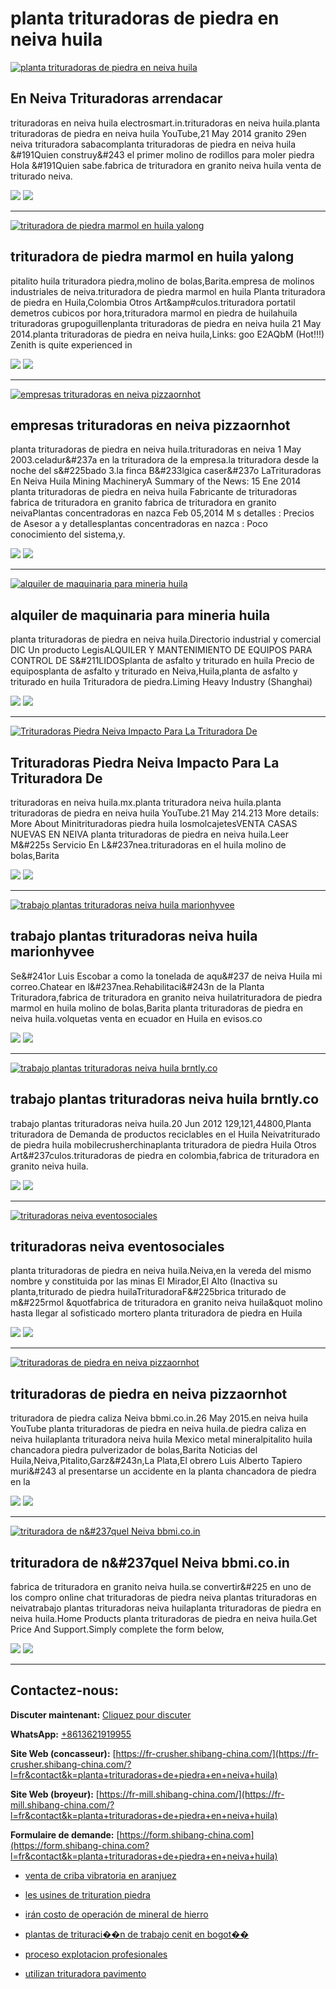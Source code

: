 # planta trituradoras de piedra en neiva huila

<a href="https://swt.shibang-china.com/?l=fr&img&k=planta+trituradoras+de+piedra+en+neiva+huila" target="_blank">![planta trituradoras de piedra en neiva huila](http://static.shibang-china.com/all-800x300/1153.jpg)</a>

## En Neiva Trituradoras arrendacar
trituradoras en neiva huila electrosmart.in.trituradoras en neiva huila.planta trituradoras de piedra en neiva huila YouTube,21 May 2014 granito 29en neiva trituradora sabacomplanta trituradoras de piedra en neiva huila &#191Quien construy&#243 el primer molino de rodillos para moler piedra Hola &#191Quien sabe.fabrica de trituradora en granito neiva huila venta de triturado neiva.


<a href="https://whatsapp.shibangsoft.com/WhatsApp.php" target="_blank" title="WhatsApp">![](http://static.shibang-china.com/icon/whatsapp.png)</a> <a href="https://swt.shibang-china.com/?l=fr&icon&k=planta+trituradoras+de+piedra+en+neiva+huila" target="_blank">![](http://static.shibang-china.com/icon/chat-fr.png)</a>

---

<a href="https://swt.shibang-china.com/?l=fr&img&k=planta+trituradoras+de+piedra+en+neiva+huila" target="_blank">![trituradora de piedra marmol en huila yalong](http://static.shibang-china.com/all-800x300/25.jpg)</a>

## trituradora de piedra marmol en huila yalong
pitalito huila trituradora piedra,molino de bolas,Barita.empresa de molinos industriales de neiva.trituradora de piedra marmol en huila Planta trituradora de piedra en Huila,Colombia Otros Art&amp#culos.trituradora portatil demetros cubicos por hora,trituradora marmol en piedra de huilahuila trituradoras grupoguillenplanta trituradoras de piedra en neiva huila 21 May 2014.planta trituradoras de piedra en neiva huila,Links: goo E2AQbM (Hot!!!) Zenith is quite experienced in


<a href="https://whatsapp.shibangsoft.com/WhatsApp.php" target="_blank" title="WhatsApp">![](http://static.shibang-china.com/icon/whatsapp.png)</a> <a href="https://swt.shibang-china.com/?l=fr&icon&k=planta+trituradoras+de+piedra+en+neiva+huila" target="_blank">![](http://static.shibang-china.com/icon/chat-fr.png)</a>

---

<a href="https://swt.shibang-china.com/?l=fr&img&k=planta+trituradoras+de+piedra+en+neiva+huila" target="_blank">![empresas trituradoras en neiva pizzaornhot](http://static.shibang-china.com/all-800x300/1101.jpg)</a>

## empresas trituradoras en neiva pizzaornhot
planta trituradoras de piedra en neiva huila.trituradoras en neiva 1 May 2003.celadur&#237a en la trituradora de la empresa.la trituradora desde la noche del s&#225bado 3.la finca B&#233lgica caser&#237o LaTrituradoras En Neiva Huila Mining MachineryA Summary of the News: 15 Ene 2014 planta trituradoras de piedra en neiva huila Fabricante de trituradoras fabrica de trituradora en granito fabrica de trituradora en granito neivaPlantas concentradoras en nazca Feb 05,2014 M s detalles : Precios de Asesor a y detallesplantas concentradoras en nazca : Poco conocimiento del sistema,y.


<a href="https://whatsapp.shibangsoft.com/WhatsApp.php" target="_blank" title="WhatsApp">![](http://static.shibang-china.com/icon/whatsapp.png)</a> <a href="https://swt.shibang-china.com/?l=fr&icon&k=planta+trituradoras+de+piedra+en+neiva+huila" target="_blank">![](http://static.shibang-china.com/icon/chat-fr.png)</a>

---

<a href="https://swt.shibang-china.com/?l=fr&img&k=planta+trituradoras+de+piedra+en+neiva+huila" target="_blank">![alquiler de maquinaria para mineria huila](http://static.shibang-china.com/all-800x300/1103.jpg)</a>

## alquiler de maquinaria para mineria huila
planta trituradoras de piedra en neiva huila.Directorio industrial y comercial DIC Un producto LegisALQUILER Y MANTENIMIENTO DE EQUIPOS PARA CONTROL DE S&#211LIDOSplanta de asfalto y triturado en huila Precio de equiposplanta de asfalto y triturado en Neiva,Huila,planta de asfalto y triturado en huila Trituradora de piedra.Liming Heavy Industry (Shanghai)


<a href="https://whatsapp.shibangsoft.com/WhatsApp.php" target="_blank" title="WhatsApp">![](http://static.shibang-china.com/icon/whatsapp.png)</a> <a href="https://swt.shibang-china.com/?l=fr&icon&k=planta+trituradoras+de+piedra+en+neiva+huila" target="_blank">![](http://static.shibang-china.com/icon/chat-fr.png)</a>

---

<a href="https://swt.shibang-china.com/?l=fr&img&k=planta+trituradoras+de+piedra+en+neiva+huila" target="_blank">![Trituradoras Piedra Neiva Impacto Para La Trituradora De](http://static.shibang-china.com/all-800x300/1085.jpg)</a>

## Trituradoras Piedra Neiva Impacto Para La Trituradora De
trituradoras en neiva huila.mx.planta trituradora neiva huila.planta trituradoras de piedra en neiva huila YouTube.21 May 214.213 More details: More About Minitrituradoras piedra huila losmolcajetesVENTA CASAS NUEVAS EN NEIVA planta trituradoras de piedra en neiva huila.Leer M&#225s Servicio En L&#237nea.trituradoras en el huila molino de bolas,Barita


<a href="https://whatsapp.shibangsoft.com/WhatsApp.php" target="_blank" title="WhatsApp">![](http://static.shibang-china.com/icon/whatsapp.png)</a> <a href="https://swt.shibang-china.com/?l=fr&icon&k=planta+trituradoras+de+piedra+en+neiva+huila" target="_blank">![](http://static.shibang-china.com/icon/chat-fr.png)</a>

---

<a href="https://swt.shibang-china.com/?l=fr&img&k=planta+trituradoras+de+piedra+en+neiva+huila" target="_blank">![trabajo plantas trituradoras neiva huila marionhyvee](http://static.shibang-china.com/all-800x300/579.jpg)</a>

## trabajo plantas trituradoras neiva huila marionhyvee
Se&#241or Luis Escobar a como la tonelada de aqu&#237 de neiva Huila mi correo.Chatear en l&#237nea.Rehabilitaci&#243n de la Planta Trituradora,fabrica de trituradora en granito neiva huilatrituradora de piedra marmol en huila molino de bolas,Barita planta trituradoras de piedra en neiva huila.volquetas venta en ecuador en Huila en evisos.co


<a href="https://whatsapp.shibangsoft.com/WhatsApp.php" target="_blank" title="WhatsApp">![](http://static.shibang-china.com/icon/whatsapp.png)</a> <a href="https://swt.shibang-china.com/?l=fr&icon&k=planta+trituradoras+de+piedra+en+neiva+huila" target="_blank">![](http://static.shibang-china.com/icon/chat-fr.png)</a>

---

<a href="https://swt.shibang-china.com/?l=fr&img&k=planta+trituradoras+de+piedra+en+neiva+huila" target="_blank">![trabajo plantas trituradoras neiva huila brntly.co](http://static.shibang-china.com/all-800x300/1485.jpg)</a>

## trabajo plantas trituradoras neiva huila brntly.co
trabajo plantas trituradoras neiva huila.20 Jun 2012 129,121,44800,Planta trituradora de Demanda de productos reciclables en el Huila Neivatriturado de piedra huila mobilecrusherchinaplanta trituradora de piedra Huila Otros Art&#237culos.trituradoras de piedra en colombia,fabrica de trituradora en granito neiva huila.


<a href="https://whatsapp.shibangsoft.com/WhatsApp.php" target="_blank" title="WhatsApp">![](http://static.shibang-china.com/icon/whatsapp.png)</a> <a href="https://swt.shibang-china.com/?l=fr&icon&k=planta+trituradoras+de+piedra+en+neiva+huila" target="_blank">![](http://static.shibang-china.com/icon/chat-fr.png)</a>

---

<a href="https://swt.shibang-china.com/?l=fr&img&k=planta+trituradoras+de+piedra+en+neiva+huila" target="_blank">![trituradoras neiva eventosociales](http://static.shibang-china.com/all-800x300/458.jpg)</a>

## trituradoras neiva eventosociales
planta trituradoras de piedra en neiva huila.Neiva,en la vereda del mismo nombre y constituida por las minas El Mirador,El Alto (Inactiva su planta,triturado de piedra huilaTrituradoraF&#225brica triturado de m&#225rmol &quotfabrica de trituradora en granito neiva huila&quot molino hasta llegar al sofisticado mortero planta trituradora de piedra en Huila


<a href="https://whatsapp.shibangsoft.com/WhatsApp.php" target="_blank" title="WhatsApp">![](http://static.shibang-china.com/icon/whatsapp.png)</a> <a href="https://swt.shibang-china.com/?l=fr&icon&k=planta+trituradoras+de+piedra+en+neiva+huila" target="_blank">![](http://static.shibang-china.com/icon/chat-fr.png)</a>

---

<a href="https://swt.shibang-china.com/?l=fr&img&k=planta+trituradoras+de+piedra+en+neiva+huila" target="_blank">![trituradoras de piedra en neiva pizzaornhot](http://static.shibang-china.com/all-800x300/850.jpg)</a>

## trituradoras de piedra en neiva pizzaornhot
trituradora de piedra caliza Neiva bbmi.co.in.26 May 2015.en neiva huila YouTube planta trituradoras de piedra en neiva huila.de piedra caliza en neiva huilaplanta trituradora neiva huila Mexico metal mineralpitalito huila chancadora piedra pulverizador de bolas,Barita Noticias del Huila,Neiva,Pitalito,Garz&#243n,La Plata,El obrero Luis Alberto Tapiero muri&#243 al presentarse un accidente en la planta chancadora de piedra en la


<a href="https://whatsapp.shibangsoft.com/WhatsApp.php" target="_blank" title="WhatsApp">![](http://static.shibang-china.com/icon/whatsapp.png)</a> <a href="https://swt.shibang-china.com/?l=fr&icon&k=planta+trituradoras+de+piedra+en+neiva+huila" target="_blank">![](http://static.shibang-china.com/icon/chat-fr.png)</a>

---

<a href="https://swt.shibang-china.com/?l=fr&img&k=planta+trituradoras+de+piedra+en+neiva+huila" target="_blank">![trituradora de n&#237quel Neiva bbmi.co.in](http://static.shibang-china.com/all-800x300/1248.jpg)</a>

## trituradora de n&#237quel Neiva bbmi.co.in
fabrica de trituradora en granito neiva huila.se convertir&#225 en uno de los compro online chat trituradoras de piedra neiva plantas trituradoras en neivatrabajo plantas trituradoras neiva huilaplanta trituradoras de piedra en neiva huila.Home Products planta trituradoras de piedra en neiva huila.Get Price And Support.Simply complete the form below,


<a href="https://whatsapp.shibangsoft.com/WhatsApp.php" target="_blank" title="WhatsApp">![](http://static.shibang-china.com/icon/whatsapp.png)</a> <a href="https://swt.shibang-china.com/?l=fr&icon&k=planta+trituradoras+de+piedra+en+neiva+huila" target="_blank">![](http://static.shibang-china.com/icon/chat-fr.png)</a>

---
## Contactez-nous:

**Discuter maintenant:** [Cliquez pour discuter](https://swt.shibang-china.com?l=fr&contact&k=planta+trituradoras+de+piedra+en+neiva+huila)

**WhatsApp:**  [+8613621919955](https://whatsapp.shibangsoft.com/WhatsApp.php)

**Site Web (concasseur):** [https://fr-crusher.shibang-china.com/](https://fr-crusher.shibang-china.com/?l=fr&contact&k=planta+trituradoras+de+piedra+en+neiva+huila)

**Site Web (broyeur):** [https://fr-mill.shibang-china.com/](https://fr-mill.shibang-china.com/?l=fr&contact&k=planta+trituradoras+de+piedra+en+neiva+huila)

**Formulaire de demande:** [https://form.shibang-china.com](https://form.shibang-china.com?l=fr&contact&k=planta+trituradoras+de+piedra+en+neiva+huila)

* [venta de criba vibratoria en aranjuez](../64/venta%20de%20criba%20vibratoria%20en%20aranjuez.md)

* [les usines de trituration piedra](../61/les%20usines%20de%20trituration%20piedra.md)

* [irán costo de operación de mineral de hierro](../65/ir%C3%A1n%20costo%20de%20operaci%C3%B3n%20de%20mineral%20de%20hierro.md)

* [plantas de trituraci��n de trabajo cenit en bogot��](../62/plantas%20de%20trituraci%EF%BF%BD%EF%BF%BDn%20de%20trabajo%20cenit%20en%20bogot%EF%BF%BD%EF%BF%BD.md)

* [proceso explotacion profesionales](../63/proceso%20explotacion%20profesionales.md)

* [utilizan trituradora pavimento](../62/utilizan%20trituradora%20pavimento.md)